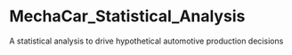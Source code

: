 # MechaCar_Statistical_Analysis
A statistical analysis to drive hypothetical automotive production decisions
